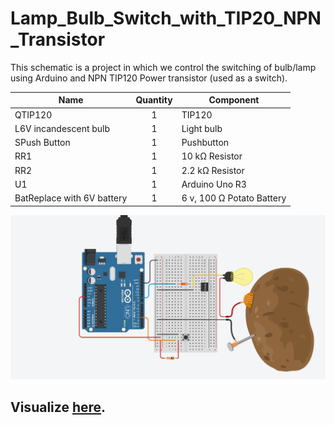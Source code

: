 # Lamp_Bulb_Switch_with_TIP20_NPN_Transistor
This schematic is a project in which we control the switching of bulb/lamp using Arduino and NPN TIP120 Power transistor (used as a switch).

| Name                       	| Quantity 	| Component                 	|
|----------------------------	|:--------:	|---------------------------	|
| QTIP120                    	|     1    	| TIP120                    	|
| L6V incandescent bulb      	|     1    	| Light bulb                	|
| SPush Button               	|     1    	| Pushbutton                	|
| RR1                        	|     1    	| 10 kΩ Resistor            	|
| RR2                        	|     1    	| 2.2 kΩ Resistor           	|
| U1                         	|     1    	| Arduino Uno R3            	|
| BatReplace with 6V battery 	|     1    	| 6 v, 100 Ω Potato Battery 	|

![Snapshot of Circuit](/test.PNG "Snapshot of TIP20 NPN Transistor as a Switch")

## Visualize [here](https://www.tinkercad.com/things/9Nbv05ke91N).
